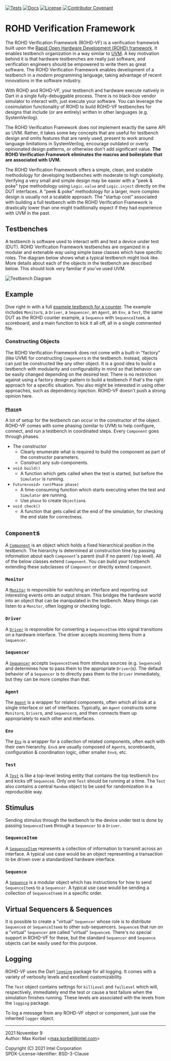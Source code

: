 [![Tests](https://github.com/intel/rohd-vf/actions/workflows/test.yml/badge.svg)](https://github.com/intel/rohd-vf/actions/workflows/test.yml)
[![Docs](https://github.com/intel/rohd-vf/actions/workflows/docs.yml/badge.svg)](https://intel.github.io/rohd-vf/rohd_vf/rohd_vf-library.html)
[![License](https://img.shields.io/badge/License-BSD--3-blue)](https://github.com/intel/rohd-vf/blob/main/LICENSE)
[![Contributor Covenant](https://img.shields.io/badge/Contributor%20Covenant-1.4-4baaaa.svg)](CODE_OF_CONDUCT.md)

ROHD Verification Framework
===========================

The ROHD Verification Framework (ROHD-VF) is a verification framework built upon the [Rapid Open Hardware Development (ROHD) framework](https://www.github.com/intel/rohd).  It enables testbench organization in a way similar to [UVM](https://www.accellera.org/images/downloads/standards/uvm/uvm_users_guide_1.1.pdf).  A key motivation behind it is that hardware testbenches are really just software, and verification engineers should be empowered to write them as great software.  The ROHD Verification Framework enables development of a testbench in a *modern* programming language, taking advantage of recent innovations in the software industry.

With ROHD and ROHD-VF, your testbench and hardware execute natively in Dart in a single fully-debuggable process.  There is no black-box vendor simulator to interact with, just execute your software.  You can leverage the cosimulation functionality of ROHD to build ROHD-VF testbenches for designs that include (or are entirely) written in other languages (e.g. SystemVerilog).

The ROHD Verification Framework does *not* implement exactly the same API as UVM.  Rather, it takes some key concepts that are useful for testbench design and omits features that are rarely used, present to work around language limitations in SystemVerilog, encourage outdated or overly opinionated design patterns, or otherwise don't add significant value.  **The ROHD Verification Framework eliminates the macros and boilerplate that are associated with UVM.**

The ROHD Verification Framework offers a simple, clean, and scalable methodology for developing testbenches with moderate to high complexity.  Verifying a very small and simple design may be easier with a "peek & poke" type methodology using  `Logic.value` and `Logic.inject` directly on the DUT interfaces.  A "peek & poke" methodology for a larger, more complex design is usually not a scalable approach.  The "startup cost" associated with building a full testbench with the ROHD Verification Framework is drastically lower than one might traditionally expect if they had experience with UVM in the past.


## Testbenches
A testbench is software used to interact with and test a device under test (DUT).  ROHD Verification Framework testbenches are organized in a modular and extenable way using simple base classes which have specific roles.  The diagram below shows what a typical testbench might look like.  More details about each of the objects in the testbench are described below.  This should look very familiar if you've used UVM.

![Testbench Diagram](/doc/rohdvfdiagram1.png)

## Example

Dive right in with a full [example testbench for a counter](example/main.dart).  The example includes `Monitor`s, a `Driver`, a `Sequencer`, an `Agent`, an `Env`, a `Test`, the same DUT as the ROHD counter example, a `Sequence` with `SequenceItem`s, a scoreboard, and a main function to kick it all off, all in a single commented file.

### Constructing Objects
The ROHD Verification Framework does not come with a built-in "factory" (like UVM) for constructing `Component`s in the testbench.  Instead, objects can just be constructed like any other object.  It is a good idea to build a testbench with modularity and configurability in mind so that behavior can be easily changed depending on the desired test.  There is no restriction against using a factory design pattern to build a testbench if that's the right approach for a specific situation.  You also might be interested in using other approaches, such as dependency injection.  ROHD-VF doesn't push a strong opinion here.

### [`Phase`](https://intel.github.io/rohd-vf/rohd_vf/Phase-class.html)s
A lot of setup for the testbench can occur in the constructor of the object.  ROHD-VF comes with some phasing (similar to UVM) to help configure, connect, and run a testbench in coordinated steps.  Every `Component` goes through phases.
- The constructor
	- Clearly enumerate what is required to build the component as part of the constructor parameters.
	- Construct any sub-components.
- `void build()`
	- A function which gets called when the test is started, but before the `Simulator` is running.
- `Future<void> run(Phase phase)`
	- A time-consuming function which starts executing when the test and `Simulator` are running.
	- Use `phase` to create `Objection`s.
- `void check()`
	- A function that gets called at the end of the simulation, for checking the end state for correctness.

## `Component`s
A [`Component`](https://intel.github.io/rohd-vf/rohd_vf/Component-class.html) is an object which holds a fixed hierarchical position in the testbench.  The hierarchy is determined at construction time by passing information about each `Component`'s parent (null if no parent / top level).  All of the below classes extend `Component`.  You can build your testbench extending these subclasses of `Component` or directly extend `Component`.

### `Monitor`
A [`Monitor`](https://intel.github.io/rohd-vf/rohd_vf/Monitor-class.html) is responsible for watching an interface and reporting out interesting events onto an output stream.  This bridges the hardware world into an object that can be manipulated in the testbench.  Many things can listen to a `Monitor`, often logging or checking logic.

### `Driver`
A [`Driver`](https://intel.github.io/rohd-vf/rohd_vf/Driver-class.html) is responsible for converting a `SequenceItem` into signal transitions on a hardware interface.  The driver accepts incoming items from a `Sequencer`.

### `Sequencer`
A [`Sequencer`](https://intel.github.io/rohd-vf/rohd_vf/Sequencer-class.html) accepts `SequenceItem`s from stimulus sources (e.g. `Sequence`s) and determines how to pass them to the appropriate `Driver`(s).  The default behavior of a `Sequencer` is to directly pass them to the `Driver` immediately, but they can be more complex than that.

### `Agent`
The [`Agent`](https://intel.github.io/rohd-vf/rohd_vf/Agent-class.html) is a wrapper for related components, often which all look at a single interface or set of interfaces.  Typically, an `Agent` constructs some `Monitor`s, `Driver`s, and `Sequencer`s, and then connects them up appropriately to each other and interfaces.

### `Env`
The [`Env`](https://intel.github.io/rohd-vf/rohd_vf/Env-class.html) is a wrapper for a collection of related components, often each with their own hierarchy. `Env`s are usually composed of `Agent`s, scoreboards, configuration & coordination logic, other smaller `Env`s, etc.

### `Test`
A [`Test`](https://intel.github.io/rohd-vf/rohd_vf/Test-class.html) is like a top-level testing entity that contains the top testbench `Env` and kicks off `Sequence`s.  Only one `Test` should be running at a time.  The `Test` also contains a central `Random` object to be used for randomization in a reproducible way.

## Stimulus
Sending stimulus through the testbench to the device under test is done by passing `SequenceItem`s through a `Sequencer` to a `Driver`.

### `SequenceItem`
A [`SequenceItem`](https://intel.github.io/rohd-vf/rohd_vf/SequenceItem-class.html) represents a collection of information to transmit across an interface.  A typical use case would be an object representing a transaction to be driven over a standardized hardware interface.

### `Sequence`
A [`Sequence`](https://intel.github.io/rohd-vf/rohd_vf/Sequence-class.html) is a modular object which has instructions for how to send `SequenceItem`s to a `Sequencer`.  A typical use case would be sending a collection of `SequenceItem`s in a specific order.

## Virtual Sequencers & Sequences
It is possible to create a "virtual" `Sequencer` whose role is to distribute `Sequence`s or `SequenceItem`s to other sub-sequencers.  `Sequence`s that run on a "virtual" `Sequencer` are called "virtual" `Sequence`s.  There's no special support in ROHD-VF for these, but the standard `Sequencer` and `Sequence` objects can be easily used for this purpose.

## Logging
ROHD-VF uses the Dart [`logging`](https://pub.dev/packages/logging) package for all logging.  It comes with a variety of verbosity levels and excellent customizability.

The `Test` object contains settings for `killLevel` and `failLevel` which will, respectively, immediately end the test or cause a test failure when the simulation finishes running.  These levels are associated with the levels from the `logging` package.

To log a message from any ROHD-VF object or component, just use the inherited `logger` object.

----------------
2021 November 9  
Author: Max Korbel <<max.korbel@intel.com>>

 
Copyright (C) 2021 Intel Corporation  
SPDX-License-Identifier: BSD-3-Clause
